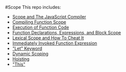 #Scope
This repo includes:

- [Scope and The JavaScript Compiler](./basics.md)
- [Compiling Function Scope](./executing_function_code.md)
- [Execution of Function Code](./scope_execution_example.md)
- [Function Declarations, Expressions, and Block Scope](./functions_continued.md)
- [Lexical Scope and How To Cheat It](./lexical_scope.md)
- [Immediately Invoked Function Expression](./iife.md)
- ["Let" Keyword](./let.md)
- [Dynamic Scoping](./dynamic_scope.md)
- [Hoisting](./hoisting.md)
- ["This"](./this.md)